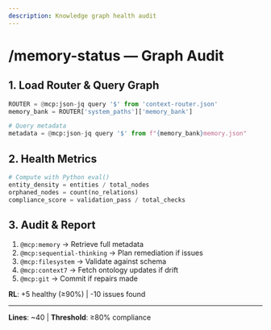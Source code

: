 ```yaml
---
description: Knowledge graph health audit
---
```


# /memory-status — Graph Audit

## 1. Load Router & Query Graph

```python
ROUTER = @mcp:json-jq query '$' from 'context-router.json'
memory_bank = ROUTER['system_paths']['memory_bank']

# Query metadata
metadata = @mcp:json-jq query '$' from f"{memory_bank}memory.json"
```

## 2. Health Metrics

```python
# Compute with Python eval()
entity_density = entities / total_nodes
orphaned_nodes = count(no_relations)
compliance_score = validation_pass / total_checks
```

## 3. Audit & Report

1. `@mcp:memory` → Retrieve full metadata
2. `@mcp:sequential-thinking` → Plan remediation if issues
3. `@mcp:filesystem` → Validate against schema
4. `@mcp:context7` → Fetch ontology updates if drift
5. `@mcp:git` → Commit if repairs made

**RL**: +5 healthy (≥90%) | -10 issues found

---
**Lines**: ~40 | **Threshold**: ≥80% compliance
